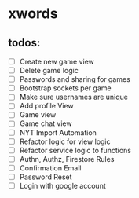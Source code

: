 # xwords

## todos: 
- [ ] Create new game view
- [ ] Delete game logic
- [ ] Passwords and sharing for games
- [ ] Bootstrap sockets per game
- [ ] Make sure usernames are unique
- [ ] Add profile View
- [ ] Game view
- [ ] Game chat view
- [ ] NYT Import Automation
- [ ] Refactor logic for view logic
- [ ] Refactor service logic to functions
- [ ] Authn, Authz, Firestore Rules
- [ ] Confirmation Email
- [ ] Password Reset
- [ ] Login with google account